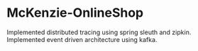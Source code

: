 # McKenzie-OnlineShop
Implemented distributed tracing using spring sleuth and zipkin.
Implemented event driven architecture using kafka.
